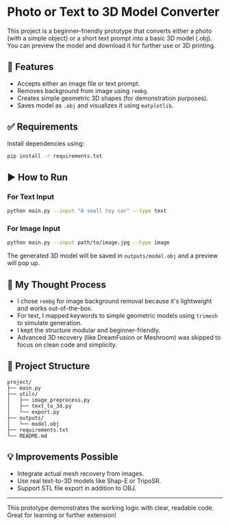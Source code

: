 # Photo or Text to 3D Model Converter

This project is a beginner-friendly prototype that converts either a photo (with a simple object) or a short text prompt into a basic 3D model (.obj). You can preview the model and download it for further use or 3D printing.

## 🧩 Features
- Accepts either an image file or text prompt.
- Removes background from image using `rembg`.
- Creates simple geometric 3D shapes (for demonstration purposes).
- Saves model as `.obj` and visualizes it using `matplotlib`.

## ✅ Requirements
Install dependencies using:
```bash
pip install -r requirements.txt
```

## ▶️ How to Run

### For Text Input
```bash
python main.py --input "A small toy car" --type text
```

### For Image Input
```bash
python main.py --input path/to/image.jpg --type image
```

The generated 3D model will be saved in `outputs/model.obj` and a preview will pop up.

## 🧠 My Thought Process
- I chose `rembg` for image background removal because it's lightweight and works out-of-the-box.
- For text, I mapped keywords to simple geometric models using `trimesh` to simulate generation.
- I kept the structure modular and beginner-friendly.
- Advanced 3D recovery (like DreamFusion or Meshroom) was skipped to focus on clean code and simplicity.

## 📁 Project Structure
```
project/
├── main.py
├── utils/
│   ├── image_preprocess.py
│   ├── text_to_3d.py
│   └── export.py
├── outputs/
│   └── model.obj
├── requirements.txt
└── README.md
```

## 💡 Improvements Possible
- Integrate actual mesh recovery from images.
- Use real text-to-3D models like Shap-E or TripoSR.
- Support STL file export in addition to OBJ.

---
This prototype demonstrates the working logic with clear, readable code. Great for learning or further extension!

